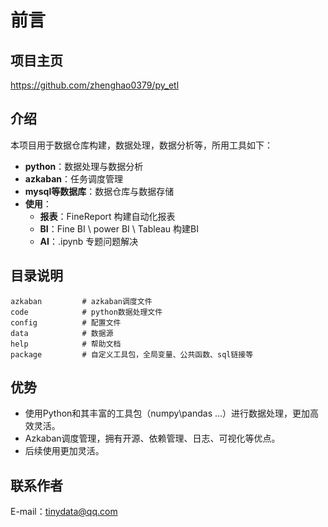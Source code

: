 # 前言

## 项目主页

<https://github.com/zhenghao0379/py_etl>

## 介绍

本项目用于数据仓库构建，数据处理，数据分析等，所用工具如下：

- **python**：数据处理与数据分析
- **azkaban**：任务调度管理
- **mysql等数据库**：数据仓库与数据存储
- **使用**：
    - **报表**：FineReport 构建自动化报表
    - **BI**：Fine BI \ power BI \ Tableau 构建BI
    - **AI**：.ipynb 专题问题解决

## 目录说明

    azkaban         # azkaban调度文件
    code            # python数据处理文件
    config          # 配置文件
    data            # 数据源
    help            # 帮助文档
    package         # 自定义工具包，全局变量、公共函数、sql链接等

## 优势

- 使用Python和其丰富的工具包（numpy\pandas ...）进行数据处理，更加高效灵活。
- Azkaban调度管理，拥有开源、依赖管理、日志、可视化等优点。
- 后续使用更加灵活。

## 联系作者
E-mail：tinydata@qq.com
